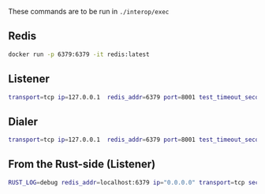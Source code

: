 These commands are to be run in `./interop/exec`

## Redis

```bash
docker run -p 6379:6379 -it redis:latest
```

## Listener

```bash
transport=tcp ip=127.0.0.1  redis_addr=6379 port=8001 test_timeout_seconds=180 security=noise muxer=yamux is_dialer=false python3 native_ping.py
```

## Dialer

```bash
transport=tcp ip=127.0.0.1  redis_addr=6379 port=8001 test_timeout_seconds=180 security=noise  muxer=yamux is_dialer=true python3 native_ping.py
```

## From the Rust-side (Listener)

```bash
RUST_LOG=debug redis_addr=localhost:6379 ip="0.0.0.0" transport=tcp security=noise muxer=yamux is_dialer="false" cargo run --bin native_ping
```
